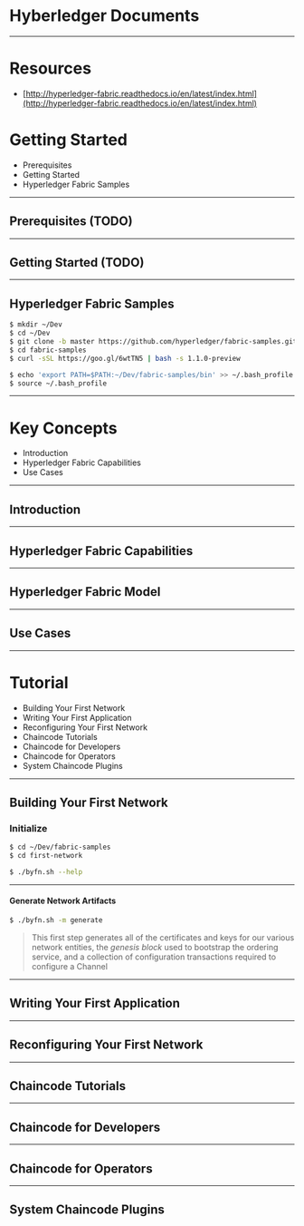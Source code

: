 Hyberledger Documents
===

---
# Resources

- [http://hyperledger-fabric.readthedocs.io/en/latest/index.html](http://hyperledger-fabric.readthedocs.io/en/latest/index.html)


# Getting Started

- Prerequisites
- Getting Started
- Hyperledger Fabric Samples

---
## Prerequisites (TODO)

---
## Getting Started (TODO)

---
## Hyperledger Fabric Samples

```sh
$ mkdir ~/Dev
$ cd ~/Dev
$ git clone -b master https://github.com/hyperledger/fabric-samples.git
$ cd fabric-samples
$ curl -sSL https://goo.gl/6wtTN5 | bash -s 1.1.0-preview

$ echo 'export PATH=$PATH:~/Dev/fabric-samples/bin' >> ~/.bash_profile
$ source ~/.bash_profile
```

---
# Key Concepts

- Introduction
- Hyperledger Fabric Capabilities
- Use Cases

---
## Introduction

---
## Hyperledger Fabric Capabilities

---
## Hyperledger Fabric Model

---
## Use Cases

---
# Tutorial

- Building Your First Network
- Writing Your First Application
- Reconfiguring Your First Network
- Chaincode Tutorials
- Chaincode for Developers
- Chaincode for Operators
- System Chaincode Plugins

---
## Building Your First Network

### Initialize

```sh
$ cd ~/Dev/fabric-samples
$ cd first-network

$ ./byfn.sh --help

```

---
#### Generate Network Artifacts

```sh
$ ./byfn.sh -m generate
```

> This first step generates all of the certificates and keys for our various network entities, the _genesis block_ used to bootstrap the ordering service, and a collection of configuration transactions required to configure a Channel
---
## Writing Your First Application

---
## Reconfiguring Your First Network

--- 
## Chaincode Tutorials

---
## Chaincode for Developers

---
## Chaincode for Operators

--- 
## System Chaincode Plugins